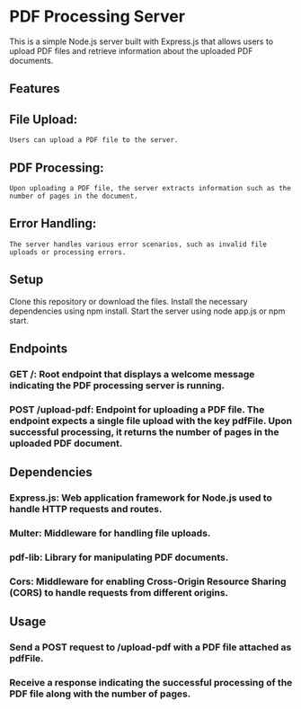 # PDF Processing Server
This is a simple Node.js server built with Express.js that allows users to upload PDF files and retrieve information about the uploaded PDF documents.

## Features
## File Upload: 
    Users can upload a PDF file to the server.
## PDF Processing: 
    Upon uploading a PDF file, the server extracts information such as the number of pages in the document.
## Error Handling: 
    The server handles various error scenarios, such as invalid file uploads or processing errors.

## Setup
Clone this repository or download the files.
Install the necessary dependencies using npm install.
Start the server using node app.js or npm start.

## Endpoints
### GET /: Root endpoint that displays a welcome message indicating the PDF processing server is running.
### POST /upload-pdf: Endpoint for uploading a PDF file. The endpoint expects a single file upload with the key pdfFile. Upon successful processing, it returns the number of pages in the uploaded PDF document.

## Dependencies
### Express.js: Web application framework for Node.js used to handle HTTP requests and routes.
### Multer: Middleware for handling file uploads.
### pdf-lib: Library for manipulating PDF documents.
### Cors: Middleware for enabling Cross-Origin Resource Sharing (CORS) to handle requests from different origins.

## Usage
### Send a POST request to /upload-pdf with a PDF file attached as pdfFile.
### Receive a response indicating the successful processing of the PDF file along with the number of pages.
